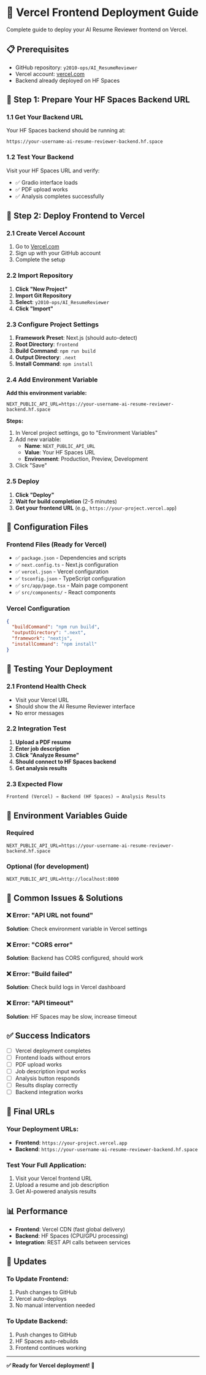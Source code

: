 # 🚀 Vercel Frontend Deployment Guide

Complete guide to deploy your AI Resume Reviewer frontend on Vercel.

## 📋 Prerequisites

- GitHub repository: `y2010-ops/AI_ResumeReviewer`
- Vercel account: [vercel.com](https://vercel.com)
- Backend already deployed on HF Spaces

## 🎯 Step 1: Prepare Your HF Spaces Backend URL

### 1.1 Get Your Backend URL
Your HF Spaces backend should be running at:
```
https://your-username-ai-resume-reviewer-backend.hf.space
```

### 1.2 Test Your Backend
Visit your HF Spaces URL and verify:
- ✅ Gradio interface loads
- ✅ PDF upload works
- ✅ Analysis completes successfully

## 🎨 Step 2: Deploy Frontend to Vercel

### 2.1 Create Vercel Account
1. Go to [Vercel.com](https://vercel.com)
2. Sign up with your GitHub account
3. Complete the setup

### 2.2 Import Repository
1. **Click "New Project"**
2. **Import Git Repository**
3. **Select**: `y2010-ops/AI_ResumeReviewer`
4. **Click "Import"**

### 2.3 Configure Project Settings
1. **Framework Preset**: Next.js (should auto-detect)
2. **Root Directory**: `frontend`
3. **Build Command**: `npm run build`
4. **Output Directory**: `.next`
5. **Install Command**: `npm install`

### 2.4 Add Environment Variable
**Add this environment variable:**
```
NEXT_PUBLIC_API_URL=https://your-username-ai-resume-reviewer-backend.hf.space
```

**Steps:**
1. In Vercel project settings, go to "Environment Variables"
2. Add new variable:
   - **Name**: `NEXT_PUBLIC_API_URL`
   - **Value**: Your HF Spaces URL
   - **Environment**: Production, Preview, Development
3. Click "Save"

### 2.5 Deploy
1. **Click "Deploy"**
2. **Wait for build completion** (2-5 minutes)
3. **Get your frontend URL** (e.g., `https://your-project.vercel.app`)

## 🔧 Configuration Files

### Frontend Files (Ready for Vercel)
- ✅ `package.json` - Dependencies and scripts
- ✅ `next.config.ts` - Next.js configuration
- ✅ `vercel.json` - Vercel configuration
- ✅ `tsconfig.json` - TypeScript configuration
- ✅ `src/app/page.tsx` - Main page component
- ✅ `src/components/` - React components

### Vercel Configuration
```json
{
  "buildCommand": "npm run build",
  "outputDirectory": ".next",
  "framework": "nextjs",
  "installCommand": "npm install"
}
```

## 🧪 Testing Your Deployment

### 2.1 Frontend Health Check
- Visit your Vercel URL
- Should show the AI Resume Reviewer interface
- No error messages

### 2.2 Integration Test
1. **Upload a PDF resume**
2. **Enter job description**
3. **Click "Analyze Resume"**
4. **Should connect to HF Spaces backend**
5. **Get analysis results**

### 2.3 Expected Flow
```
Frontend (Vercel) → Backend (HF Spaces) → Analysis Results
```

## 🔑 Environment Variables Guide

### Required
```env
NEXT_PUBLIC_API_URL=https://your-username-ai-resume-reviewer-backend.hf.space
```

### Optional (for development)
```env
NEXT_PUBLIC_API_URL=http://localhost:8000
```

## 🐛 Common Issues & Solutions

### ❌ Error: "API URL not found"
**Solution**: Check environment variable in Vercel settings

### ❌ Error: "CORS error"
**Solution**: Backend has CORS configured, should work

### ❌ Error: "Build failed"
**Solution**: Check build logs in Vercel dashboard

### ❌ Error: "API timeout"
**Solution**: HF Spaces may be slow, increase timeout

## ✅ Success Indicators

- [ ] Vercel deployment completes
- [ ] Frontend loads without errors
- [ ] PDF upload works
- [ ] Job description input works
- [ ] Analysis button responds
- [ ] Results display correctly
- [ ] Backend integration works

## 🚀 Final URLs

### Your Deployment URLs:
- **Frontend**: `https://your-project.vercel.app`
- **Backend**: `https://your-username-ai-resume-reviewer-backend.hf.space`

### Test Your Full Application:
1. Visit your Vercel frontend URL
2. Upload a resume and job description
3. Get AI-powered analysis results

## 📊 Performance

- **Frontend**: Vercel CDN (fast global delivery)
- **Backend**: HF Spaces (CPU/GPU processing)
- **Integration**: REST API calls between services

## 🔄 Updates

### To Update Frontend:
1. Push changes to GitHub
2. Vercel auto-deploys
3. No manual intervention needed

### To Update Backend:
1. Push changes to GitHub
2. HF Spaces auto-rebuilds
3. Frontend continues working

---

**✅ Ready for Vercel deployment! 🚀** 